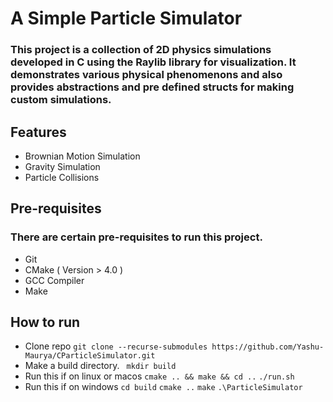 # A Simple Particle Simulator
### This project is a collection of 2D physics simulations developed in C using the Raylib library for visualization. It demonstrates various physical phenomenons and also provides abstractions and pre defined structs for making custom simulations.

## Features
-  Brownian Motion Simulation
- Gravity Simulation
- Particle Collisions

## Pre-requisites
### There are certain pre-requisites to run this project.
- Git
- CMake  ( Version > 4.0 )
- GCC Compiler
- Make

## How to run
- Clone repo
	`git clone --recurse-submodules https://github.com/Yashu-Maurya/CParticleSimulator.git`
- Make a build directory.
	` mkdir build`
- Run this if on linux or macos
	`cmake .. && make && cd ..`
	`./run.sh` 
- Run this if on windows
	`cd build`
	`cmake ..`
	`make`
	`.\ParticleSimulator`
	
	
	